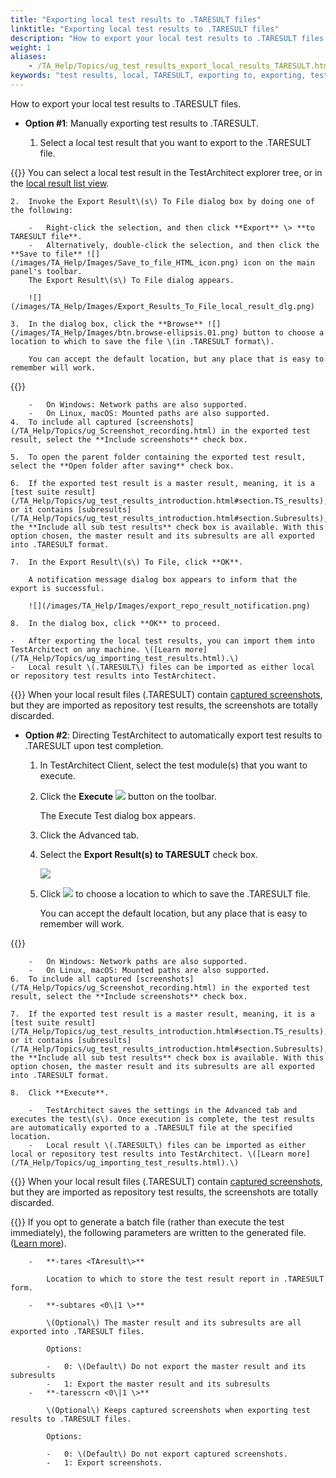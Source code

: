 ```yaml
--- 
title: "Exporting local test results to .TARESULT files"
linktitle: "Exporting local test results to .TARESULT files"
description: "How to export your local test results to .TARESULT files."
weight: 1
aliases: 
    - /TA_Help/Topics/ug_test_results_export_local_results_TARESULT.html
keywords: "test results, local, TARESULT, exporting to, exporting, test results, local, TARESULT"
---
```


How to export your local test results to .TARESULT files.

-   **Option \#1**: Manually exporting test results to .TARESULT.

    1.  Select a local test result that you want to export to the .TARESULT file.

{{<tip>}} You can select a local test result in the TestArchitect explorer tree, or in the [local result list view](/TA_Help/Topics/Listview_results_local.html).

    2.  Invoke the Export Result\(s\) To File dialog box by doing one of the following:

        -   Right-click the selection, and then click **Export** \> **to TARESULT file**.
        -   Alternatively, double-click the selection, and then click the **Save to file** ![](/images/TA_Help/Images/Save_to_file_HTML_icon.png) icon on the main panel's toolbar.
        The Export Result\(s\) To File dialog appears.

        ![](/images/TA_Help/Images/Export_Results_To_File_local_result_dlg.png)

    3.  In the dialog box, click the **Browse** ![](/images/TA_Help/Images/btn.browse-ellipsis.01.png) button to choose a location to which to save the file \(in .TARESULT format\).

        You can accept the default location, but any place that is easy to remember will work.

{{<note>}}

        -   On Windows: Network paths are also supported.
        -   On Linux, macOS: Mounted paths are also supported.
    4.  To include all captured [screenshots](/TA_Help/Topics/ug_Screenshot_recording.html) in the exported test result, select the **Include screenshots** check box.

    5.  To open the parent folder containing the exported test result, select the **Open folder after saving** check box.

    6.  If the exported test result is a master result, meaning, it is a [test suite result](/TA_Help/Topics/ug_test_results_introduction.html#section.TS_results), or it contains [subresults](/TA_Help/Topics/ug_test_results_introduction.html#section.Subresults), the **Include all sub test results** check box is available. With this option chosen, the master result and its subresults are all exported into .TARESULT format.

    7.  In the Export Result\(s\) To File, click **OK**.

        A notification message dialog box appears to inform that the export is successful.

        ![](/images/TA_Help/Images/export_repo_result_notification.png)

    8.  In the dialog box, click **OK** to proceed.

    -   After exporting the local test results, you can import them into TestArchitect on any machine. \([Learn more](/TA_Help/Topics/ug_importing_test_results.html).\)
    -   Local result \(.TARESULT\) files can be imported as either local or repository test results into TestArchitect.

{{<warning>}} When your local result files \(.TARESULT\) contain [captured screenshots](/TA_Help/Topics/ug_Screenshot_recording.html), but they are imported as repository test results, the screenshots are totally discarded.

-   **Option \#2**: Directing TestArchitect to automatically export test results to .TARESULT upon test completion.

    1.  In TestArchitect Client, select the test module\(s\) that you want to execute.

    2.  Click the **Execute** ![](/images/TA_Help/Images/btn.TAC_toolbar.Execute.png) button on the toolbar.

        The Execute Test dialog box appears.

    3.  Click the Advanced tab.

    4.  Select the **Export Result\(s\) to TARESULT** check box.

        ![](/images/TA_Help/Images/Export_TARESULT_execute_dlg.png)

    5.  Click ![](/images/TA_Help/Images/btn.browse-ellipsis.01.png) to choose a location to which to save the .TARESULT file.

        You can accept the default location, but any place that is easy to remember will work.

{{<note>}}

        -   On Windows: Network paths are also supported.
        -   On Linux, macOS: Mounted paths are also supported.
    6.  To include all captured [screenshots](/TA_Help/Topics/ug_Screenshot_recording.html) in the exported test result, select the **Include screenshots** check box.

    7.  If the exported test result is a master result, meaning, it is a [test suite result](/TA_Help/Topics/ug_test_results_introduction.html#section.TS_results), or it contains [subresults](/TA_Help/Topics/ug_test_results_introduction.html#section.Subresults), the **Include all sub test results** check box is available. With this option chosen, the master result and its subresults are all exported into .TARESULT format.

    8.  Click **Execute**.

        -   TestArchitect saves the settings in the Advanced tab and executes the test\(s\). Once execution is complete, the test results are automatically exported to a .TARESULT file at the specified location.
        -   Local result \(.TARESULT\) files can be imported as either local or repository test results into TestArchitect. \([Learn more](/TA_Help/Topics/ug_importing_test_results.html).\)

{{<warning>}} When your local result files \(.TARESULT\) contain [captured screenshots](/TA_Help/Topics/ug_Screenshot_recording.html), but they are imported as repository test results, the screenshots are totally discarded.

{{<note>}} If you opt to generate a batch file \(rather than execute the test immediately\), the following parameters are written to the generated file. \([Learn more](/TA_Help/Topics/Test_exec_cmd.html#plentry.paramters_tares)\).

        -   **-tares <TAresult\>**

            Location to which to store the test result report in .TARESULT form.

        -   **-subtares <0\|1 \>**

            \(Optional\) The master result and its subresults are all exported into .TARESULT files.

            Options:

            -   0: \(Default\) Do not export the master result and its subresults
            -   1: Export the master result and its subresults
        -   **-taresscrn <0\|1 \>**

            \(Optional\) Keeps captured screenshots when exporting test results to .TARESULT files.

            Options:

            -   0: \(Default\) Do not export captured screenshots.
            -   1: Export screenshots.



